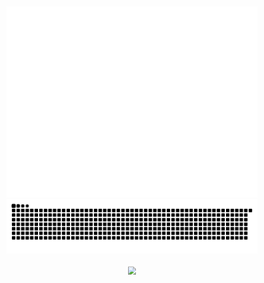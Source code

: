 ![Metrics](/github-metrics.svg)
<img src="https://raw.githubusercontent.com/zaapr0x/zaapr0x/output/snake.svg" alt="Snake animation" />

###

<div align="center">
  <img src="https://profile-counter.glitch.me/zaapr0x/count.svg?"  />
</div>

###
